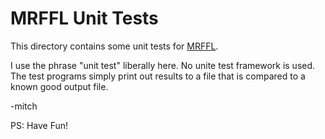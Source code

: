 # MRFFL Unit Tests

This directory contains some unit tests for [MRFFL](https://richmit.github.io/FortranFinance/MRFFL/index.html).

I use the phrase "unit test" liberally here.  No unite test framework
is used.  The test programs simply print out results to a file that is
compared to a known good output file.

-mitch

PS: Have Fun!
